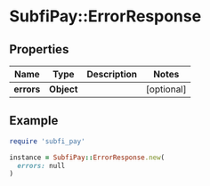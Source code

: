 # SubfiPay::ErrorResponse

## Properties

| Name | Type | Description | Notes |
| ---- | ---- | ----------- | ----- |
| **errors** | **Object** |  | [optional] |

## Example

```ruby
require 'subfi_pay'

instance = SubfiPay::ErrorResponse.new(
  errors: null
)
```


